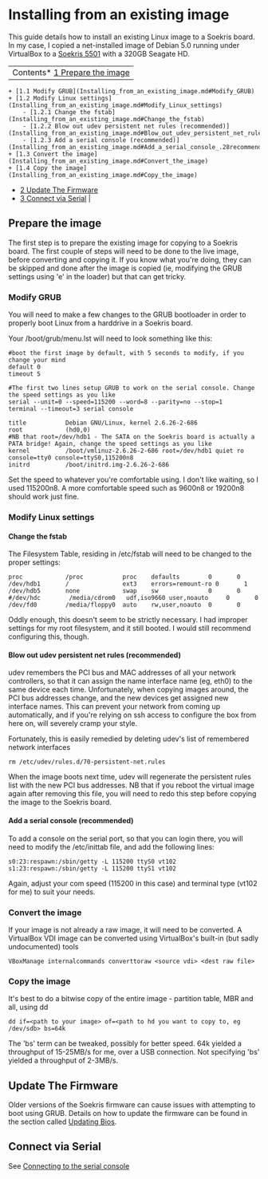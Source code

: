 # Installing from an existing image

This guide details how to install an existing Linux image to a Soekris board. In my case, I copied a net-installed image of Debian 5.0 running under VirtualBox to a [Soekris 5501](Net5501.md "Net5501") with a 320GB Seagate HD.

|  |
| --- |
| Contents* [1 Prepare the image](Installing_from_an_existing_image.md#Prepare_the_image)
	+ [1.1 Modify GRUB](Installing_from_an_existing_image.md#Modify_GRUB)
	+ [1.2 Modify Linux settings](Installing_from_an_existing_image.md#Modify_Linux_settings)
		- [1.2.1 Change the fstab](Installing_from_an_existing_image.md#Change_the_fstab)
		- [1.2.2 Blow out udev persistent net rules (recommended)](Installing_from_an_existing_image.md#Blow_out_udev_persistent_net_rules_.28recommended.29)
		- [1.2.3 Add a serial console (recommended)](Installing_from_an_existing_image.md#Add_a_serial_console_.28recommended.29)
	+ [1.3 Convert the image](Installing_from_an_existing_image.md#Convert_the_image)
	+ [1.4 Copy the image](Installing_from_an_existing_image.md#Copy_the_image)
* [2 Update The Firmware](Installing_from_an_existing_image.md#Update_The_Firmware)
* [3 Connect via Serial](Installing_from_an_existing_image.md#Connect_via_Serial)
 |

## Prepare the image

The first step is to prepare the existing image for copying to a Soekris board. The first couple of steps will need to be done to the live image, before converting and copying it. If you know what you're doing, they can be skipped and done after the image is copied (ie, modifying the GRUB settings using 'e' in the loader) but that can get tricky.

### Modify GRUB

You will need to make a few changes to the GRUB bootloader in order to properly boot Linux from a harddrive in a Soekris board.

Your /boot/grub/menu.lst will need to look something like this:

```
#boot the first image by default, with 5 seconds to modify, if you change your mind
default 0
timeout 5

#The first two lines setup GRUB to work on the serial console. Change the speed settings as you like
serial --unit=0 --speed=115200 --word=8 --parity=no --stop=1
terminal --timeout=3 serial console

title           Debian GNU/Linux, kernel 2.6.26-2-686
root            (hd0,0)
#NB that root=/dev/hdb1 - The SATA on the Soekris board is actually a PATA bridge! Again, change the speed settings as you like
kernel          /boot/vmlinuz-2.6.26-2-686 root=/dev/hdb1 quiet ro console=tty0 console=ttyS0,115200n8
initrd          /boot/initrd.img-2.6.26-2-686
```

Set the speed to whatever you're comfortable using. I don't like waiting, so I used 115200n8. A more comfortable speed such as 9600n8 or 19200n8 should work just fine.

###  Modify Linux settings

####  Change the fstab

The Filesystem Table, residing in /etc/fstab will need to be changed to the proper settings:

```
proc            /proc           proc    defaults        0       0 
/dev/hdb1       /               ext3    errors=remount-ro 0       1
/dev/hdb5       none            swap    sw              0       0
#/dev/hdc        /media/cdrom0   udf,iso9660 user,noauto     0       0
/dev/fd0        /media/floppy0  auto    rw,user,noauto  0       0 
```

Oddly enough, this doesn't seem to be strictly necessary. I had improper settings for my root filesystem, and it still booted. I would still recommend configuring this, though.

####  Blow out udev persistent net rules (recommended)

udev remembers the PCI bus and MAC addresses of all your network controllers, so that it can assign the name interface name (eg, eth0) to the same device each time. Unfortunately, when copying images around, the PCI bus addresses change, and the new devices get assigned new interface names. This can prevent your network from coming up automatically, and if you're relying on ssh access to configure the box from here on, will severely cramp your style.

Fortunately, this is easily remedied by deleting udev's list of remembered network interfaces

```
rm /etc/udev/rules.d/70-persistent-net.rules

```

When the image boots next time, udev will regenerate the persistent rules list with the new PCI bus addresses. NB that if you reboot the virtual image again after removing this file, you will need to redo this step before copying the image to the Soekris board.

#### Add a serial console (recommended)

To add a console on the serial port, so that you can login there, you will need to modify the /etc/inittab file, and add the following lines:

```
s0:23:respawn:/sbin/getty -L 115200 ttyS0 vt102
s1:23:respawn:/sbin/getty -L 115200 ttyS1 vt102
```

Again, adjust your com speed (115200 in this case) and terminal type (vt102 for me) to suit your needs.

### Convert the image

If your image is not already a raw image, it will need to be converted. A VirtualBox VDI image can be converted using VirtualBox's built-in (but sadly undocumented) tools

```
VBoxManage internalcommands converttoraw <source vdi> <dest raw file>
```

###  Copy the image

It's best to do a bitwise copy of the entire image - partition table, MBR and all, using dd

```
dd if=<path to your image> of=<path to hd you want to copy to, eg /dev/sdb> bs=64k

```

The 'bs' term can be tweaked, possibly for better speed. 64k yielded a throughput of 15-25MB/s for me, over a USB connection. Not specifying 'bs' yielded a throughput of 2-3MB/s.

##  Update The Firmware

Older versions of the Soekris firmware can cause issues with attempting to boot using GRUB. Details on how to update the firmware can be found in the section called [Updating Bios](Updating_Bios.md "Updating Bios").

##  Connect via Serial

See [Connecting to the serial console](Connecting_to_the_serial_console.md "Connecting to the serial console")
